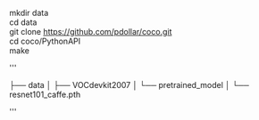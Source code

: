 mkdir data
<br>
cd data
<br>
git clone https://github.com/pdollar/coco.git 
<br>
cd coco/PythonAPI
<br>
make


'''

├── data
│   ├── VOCdevkit2007
│   └── pretrained_model
│       └── resnet101_caffe.pth

'''